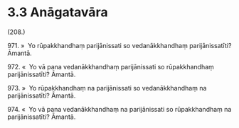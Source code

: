 # 3.3 Anāgatavāra

(208.)

971\. »  Yo rūpakkhandhaṃ parijānissati so vedanākkhandhaṃ parijānissatīti? Āmantā.

972\. «  Yo vā pana vedanākkhandhaṃ parijānissati so rūpakkhandhaṃ parijānissatīti? Āmantā.

973\. »  Yo rūpakkhandhaṃ na parijānissati so vedanākkhandhaṃ na parijānissatīti? Āmantā.

974\. «  Yo vā pana vedanākkhandhaṃ na parijānissati so rūpakkhandhaṃ na parijānissatīti? Āmantā.
